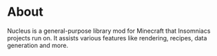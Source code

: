 # About
Nucleus is a general-purpose library mod for Minecraft that Insomniacs projects run on. It assists various features like rendering, recipes, data generation and more.
